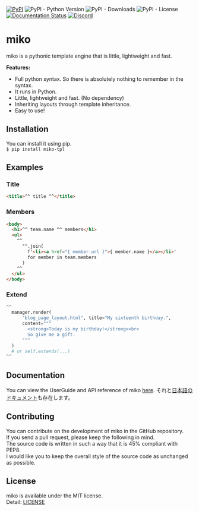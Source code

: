 [![PyPI](https://img.shields.io/pypi/v/miko-tpl)](https://pypi.org/project/miko-tpl/) ![PyPI - Python Version](https://img.shields.io/pypi/pyversions/miko-tpl) ![PyPI - Downloads](https://img.shields.io/pypi/dm/miko-tpl) ![PyPI - License](https://img.shields.io/pypi/l/miko-tpl) [![Documentation Status](https://readthedocs.org/projects/miko/badge/?version=latest)](https://miko.readthedocs.io/en/latest/?badge=latest) [![Discord](https://img.shields.io/discord/777430548951728149?label=chat&logo=discord)](https://discord.gg/kfMwZUyGFG)
# miko
miko is a pythonic template engine that is little, lightweight and fast.

**Features:**
* Full python syntax. So there is absolutely nothing to remember in the syntax.
* It runs in Python.
* Little, lightweight and fast. (No dependency)
* Inheriting layouts through template inheritance.
* Easy to use!

## Installation
You can install it using pip.  
`$ pip install miko-tpl`

## Examples
### Title
```html
<title>^^ title ^^</title>
```
### Members
```html
<body>
  <h1>^^ team.name ^^ members</h1>
  <ul>
    ^^
      "".join(
        f'<li><a href="{ member.url }">{ member.name }</a></li>'
        for member in team.members
      )
    ^^
  </ul>
</body>
```
### Extend
```python
^^
  manager.render(
      "blog_page_layout.html", title="My sixteenth birthday.",
      content="""
        <strong>Today is my birthday!</strong><br>
        So give me a gift.
      """
  )
  # or self.extends(...)
^^
```

## Documentation
You can view the UserGuide and API reference of miko [here](https://miko.readthedocs.io/en/latest).
それと[日本語のドキュメント](https://miko.readthedocs.io/ja/latest)も存在します。

## Contributing
You can contribute on the development of miko in the GitHub repository.  
If you send a pull request, please keep the following in mind.  
The source code is written in such a way that it is 45% compliant with PEP8.  
I would like you to keep the overall style of the source code as unchanged as possible.

## License
miko is available under the MIT license.  
Detail: [LICENSE](https://github.com/tasuren/miko/blob/main/LICENSE)